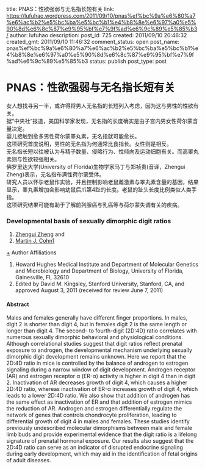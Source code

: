 title: PNAS：性欲强弱与无名指长短有关
link: https://lufuhao.wordpress.com/2011/09/10/pnas%ef%bc%9a%e6%80%a7%e6%ac%b2%e5%bc%ba%e5%bc%b1%e4%b8%8e%e6%97%a0%e5%90%8d%e6%8c%87%e9%95%bf%e7%9f%ad%e6%9c%89%e5%85%b3/
author: lufuhao
description: 
post_id: 725
created: 2011/09/10 20:46:32
created_gmt: 2011/09/10 11:46:32
comment_status: open
post_name: pnas%ef%bc%9a%e6%80%a7%e6%ac%b2%e5%bc%ba%e5%bc%b1%e4%b8%8e%e6%97%a0%e5%90%8d%e6%8c%87%e9%95%bf%e7%9f%ad%e6%9c%89%e5%85%b3
status: publish
post_type: post

# PNAS：性欲强弱与无名指长短有关

女人想找寻另一半，或许得将男人无名指的长短列入考虑，因为这与男性的性欲有关。  
据“中央社”报道，美国科学家发现，无名指的长度确实是由子宫内男女性荷尔蒙含量决定。  
婴儿接触到愈多男性荷尔蒙睪丸素，无名指就可能愈长。  
这项研究首度说明，男性的无名指为何通常比食指长。女性则是相反。  
无名指长短以往被认为与精子数量、侵略行为、性倾向及运动细胞有关。而高睪丸素则与性欲较强相关。  
佛罗里达大学(University of Florida)生物学家马丁与郑祯贵(音译，Zhengui Zheng)表示，无名指布满性荷尔蒙受体。  
研究人员以怀孕老鼠作实验，并且控制影响老鼠雌激素与睪丸素含量的基因，结果显示，睪丸素增加会影响幼鼠后爪第4趾的长度。老鼠的趾头长度比例类似人类手指。  
这项研究结果可能有助于了解前列腺癌与乳癌等与荷尔蒙失调有关的疾病。 

### Developmental basis of sexually dimorphic digit ratios

  1. [Zhengui Zheng](http://www.pnas.org/search?author1=Zhengui+Zheng&sortspec=date&submit=Submit) and 
  2. [Martin J. Cohn](http://www.pnas.org/search?author1=Martin+J.+Cohn&sortspec=date&submit=Submit)[1](http://www.pnas.org/content/early/2011/08/31/1108312108.abstract#corresp-1)

[+](http://www.pnas.org/content/early/2011/08/31/1108312108.abstract#) Author Affiliations 

  1. Howard Hughes Medical Institute and Department of Molecular Genetics and Microbiology and Department of Biology, University of Florida, Gainesville, FL 32610 
  1. Edited by David M. Kingsley, Stanford University, Stanford, CA, and approved August 3, 2011 (received for review June 7, 2011)

#### Abstract

Males and females generally have different finger proportions. In males, digit 2 is shorter than digit 4, but in females digit 2 is the same length or longer than digit 4. The second- to fourth-digit (2D:4D) ratio correlates with numerous sexually dimorphic behavioral and physiological conditions. Although correlational studies suggest that digit ratios reflect prenatal exposure to androgen, the developmental mechanism underlying sexually dimorphic digit development remains unknown. Here we report that the 2D:4D ratio in mice is controlled by the balance of androgen to estrogen signaling during a narrow window of digit development. Androgen receptor (AR) and estrogen receptor α (ER-α) activity is higher in digit 4 than in digit 2. Inactivation of AR decreases growth of digit 4, which causes a higher 2D:4D ratio, whereas inactivation of ER-α increases growth of digit 4, which leads to a lower 2D:4D ratio. We also show that addition of androgen has the same effect as inactivation of ER and that addition of estrogen mimics the reduction of AR. Androgen and estrogen differentially regulate the network of genes that controls chondrocyte proliferation, leading to differential growth of digit 4 in males and females. These studies identify previously undescribed molecular dimorphisms between male and female limb buds and provide experimental evidence that the digit ratio is a lifelong signature of prenatal hormonal exposure. Our results also suggest that the 2D:4D ratio can serve as an indicator of disrupted endocrine signaling during early development, which may aid in the identification of fetal origins of adult diseases.